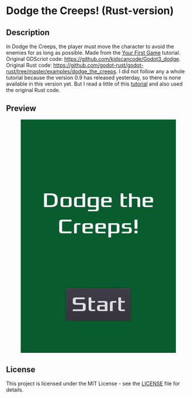 # Dodge the Creeps! (Rust-version)

## Description

In Dodge the Creeps, the player must move the character to avoid the enemies for as long as possible. Made from the [Your First Game](http://docs.godotengine.org/en/3.0/getting_started/step_by_step/your_first_game.html) tutorial. Original GDScriot code: https://github.com/kidscancode/Godot3_dodge. Original Rust code: https://github.com/godot-rust/godot-rust/tree/master/examples/dodge_the_creeps. I did not follow any a whole tutorial because the version 0.9 has released yesterday, so there is none available in this version yet. But I read a little of this [tutorial](https://paytonrules.com/post/games-in-rust-with-godot-part-one/) and also used the original Rust code.

## Preview

<p align="center">
  <img width="425px" src =".preview/preview.gif"/>
</p>

## License

This project is licensed under the MIT License - see the [LICENSE](LICENSE) file for details.
